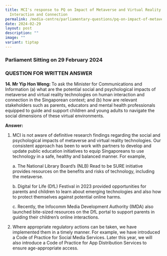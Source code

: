 ```yaml
---
title: MCI's response to PQ on Impact of Metaverse and Virtual Reality on Human
  Interaction and Connection
permalink: /media-centre/parliamentary-questions/pq-on-impact-of-metaverse-virtual-reality-on-human-interaction/
date: 2024-02-29
layout: post
description: ""
image: ""
variant: tiptap
---
```

<h3>Parliament Sitting on 29 February 2024</h3>
<h3>QUESTION FOR WRITTEN ANSWER</h3>
<p><strong>14. Mr Yip Hon Weng: </strong>To ask the Minister for Communications
and Information (a) what are the potential social and psychological impacts
of metaverse and virtual reality technologies on human interaction and
connection in the Singaporean context; and (b) how are relevant stakeholders
such as parents, educators and mental health professionals equipped to
guide and support children and young adults to navigate the social dimensions
of these virtual environments.</p>
<p><strong>Answer:</strong>
</p>
<ol>
<li>
<p>MCI is not aware of definitive research findings regarding the social
and psychological impacts of metaverse and virtual reality technologies.
Our consistent approach has been to work with partners to develop and update
public education initiatives to equip Singaporeans to use technology in
a safe, healthy and balanced manner. For example,&nbsp;
<br>
</p>
<p>a. The National Library Board’s (NLB) Read to be SURE initiative provides&nbsp;resources
on the benefits and risks of technology, including the metaverse.&nbsp;</p>
<p></p>
<p>b. Digital for Life (DfL) Festival in 2023 provided opportunities for
parents and children to learn about emerging technologies and also how
to protect themselves against potential online harms.&nbsp;
<br>
</p>
<p>c. Recently, the Infocomm Media Development Authority (IMDA) also launched
bite-sized resources on the DfL portal to support parents in guiding their
children’s online interactions.</p>
<p></p>
</li>
<li>
<p>Where appropriate regulatory actions can be taken, we have implemented
them in a timely manner. For example, we have introduced a Code of Practice
for Social Media Services. Later this year, we will also introduce a Code
of Practice for App Distribution Services to ensure age-appropriate access.</p>
</li>
</ol>
<p></p>